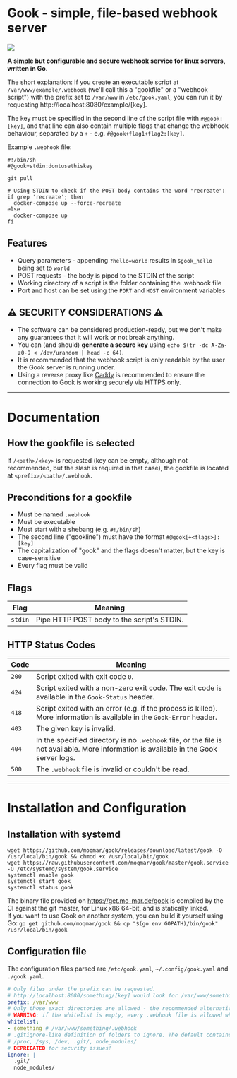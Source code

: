# Gook - simple, file-based webhook server

[![](https://ci.mo-mar.de/api/badges/moqmar/gook/status.svg)](https://ci.mo-mar.de/moqmar/gook)

**A simple but configurable and secure webhook service for linux servers, written in Go.**

The short explanation: If you create an executable script at `/var/www/example/.webhook` (we'll call this a "gookfile" or a "webhook script") with the prefix set to `/var/www` in `/etc/gook.yaml`, you can run it by requesting http://localhost:8080/example/[key].

The key must be specified in the second line of the script file with `#@gook:[key]`, and that line can also contain multiple flags that change the webhook behaviour, separated by a `+` - e.g. `#@gook+flag1+flag2:[key]`.

Example `.webhook` file:
```
#!/bin/sh
#@gook+stdin:dontusethiskey

git pull

# Using STDIN to check if the POST body contains the word "recreate":
if grep 'recreate'; then
  docker-compose up --force-recreate
else
  docker-compose up
fi
```

## Features

- Query parameters - appending `?hello=world` results in `$gook_hello` being set to `world`
- POST requests - the body is piped to the STDIN of the script
- Working directory of a script is the folder containing the .webhook file
- Port and host can be set using the `PORT` and `HOST` environment variables

## ⚠️ SECURITY CONSIDERATIONS ⚠️
- The software can be considered production-ready, but we don't make any guarantees that it will work or not break anything.
- You can (and should) **generate a secure key** using `echo $(tr -dc A-Za-z0-9 < /dev/urandom | head -c 64)`.
- It is recommended that the webhook script is only readable by the user the Gook server is running under.
- Using a reverse proxy like [Caddy](https://caddyserver.com/) is recommended to ensure the connection to Gook is working securely via HTTPS only.

---

# Documentation

## How the gookfile is selected
If `/<path>/<key>` is requested (key can be empty, although not recommended, but the slash is required in that case), the gookfile is located at `<prefix>/<path>/.webhook`.

## Preconditions for a gookfile
- Must be named `.webhook`
- Must be executable
- Must start with a shebang (e.g. `#!/bin/sh`)
- The second line ("gookline") must have the format `#@gook[+<flags>]:[key]`
- The capitalization of "gook" and the flags doesn't matter, but the key is case-sensitive
- Every flag must be valid

## Flags
 Flag  |  Meaning
------ | ---------
`stdin`| Pipe HTTP POST body to the script's STDIN.

## HTTP Status Codes
 Code  |  Meaning
------ | ---------
 `200` | Script exited with exit code `0`.
 `424` | Script exited with a non-zero exit code. The exit code is available in the `Gook-Status` header.
 `418` | Script exited with an error (e.g. if the process is killed). More information is available in the `Gook-Error` header.
 `403` | The given key is invalid.
 `404` | In the specified directory is no `.webhook` file, or the file is not available. More information is available in the Gook server logs.
 `500` | The `.webhook` file is invalid or couldn't be read.

<!-- TODO: ## Environment Variables -->

---

# Installation and Configuration

## Installation with systemd
```
wget https://github.com/moqmar/gook/releases/download/latest/gook -O /usr/local/bin/gook && chmod +x /usr/local/bin/gook
wget https://raw.githubusercontent.com/moqmar/gook/master/gook.service -O /etc/systemd/system/gook.service
systemctl enable gook
systemctl start gook
systemctl status gook
```

The binary file provided on https://get.mo-mar.de/gook is compiled by the CI against the git master, for Linux x86 64-bit, and is statically linked.  
If you want to use Gook on another system, you can build it yourself using Go: `go get github.com/moqmar/gook && cp "$(go env GOPATH)/bin/gook" /usr/local/bin/gook`

## Configuration file

The configuration files parsed are `/etc/gook.yaml`, `~/.config/gook.yaml` and `./gook.yaml`.

```yaml
# Only files under the prefix can be requested.
# http://localhost:8080/something/[key] would look for /var/www/something/.webhook in this case.
prefix: /var/www
# Only those exact directories are allowed - the recommended alternative to `ignore`.
# WARNING: if the whitelist is empty, every .webhook file is allowed which can cause security issues!
whitelist:
- something # /var/www/something/.webhook
# .gitignore-like definition of folders to ignore. The default contains the following folders:
# /proc, /sys, /dev, .git/, node_modules/
# DEPRECATED for security issues!
ignore: |
  .git/
  node_modules/
```
